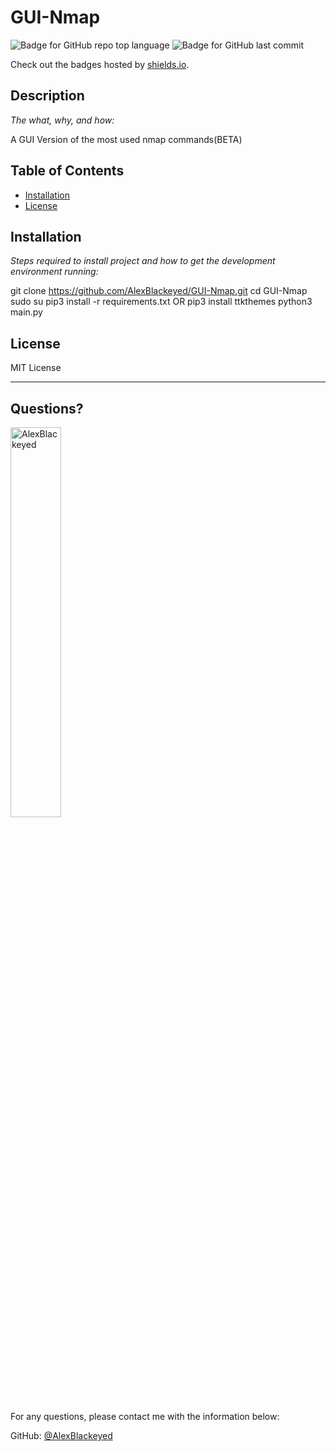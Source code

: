 # GUI-Nmap

  ![Badge for GitHub repo top language](https://img.shields.io/github/languages/top/AlexBlackeyed/GUI-Nmap?style=flat&logo=appveyor) ![Badge for GitHub last commit](https://img.shields.io/github/last-commit/AlexBlackeyed/GUI-Nmap?style=flat&logo=appveyor)

  Check out the badges hosted by [shields.io](https://shields.io/).


  ## Description

  *The what, why, and how:*

  A GUI Version of the most used nmap commands(BETA)

  ## Table of Contents
  * [Installation](#installation)
  * [License](#license)

  ## Installation

  *Steps required to install project and how to get the development environment running:*

  git clone https://github.com/AlexBlackeyed/GUI-Nmap.git
  cd GUI-Nmap
  sudo su
  pip3 install -r requirements.txt OR pip3 install ttkthemes
  python3 main.py

  ## License

  MIT License

  ---

  ## Questions?

  <img src="https://avatars.githubusercontent.com/u/76808208?v=4" alt="AlexBlackeyed" width="40%" />

  For any questions, please contact me with the information below:

  GitHub: [@AlexBlackeyed](https://api.github.com/users/AlexBlackeyed)
